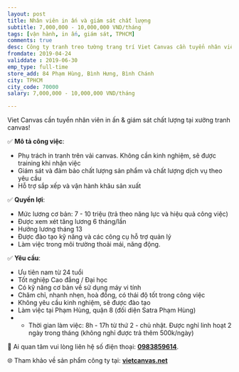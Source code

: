 ```yaml
---
layout: post
title: Nhân viên in ấn và giám sát chất lượng
subtitle: 7,000,000 - 10,000,000 VND/tháng
tags: [vận hành, in ấn, giám sát, TPHCM]
comments: true
desc: Công ty tranh treo tường trang trí Viet Canvas cần tuyển nhân viên in ấn & giám sát chất lượng tại xưởng tranh canvas. Mức lương cơ bản: 7 - 10 triệu (trả theo năng lực và hiệu quả công việc). Có lương tháng 13, được tăng lương 6 tháng một lần.
fromdate: 2019-04-24
validdate : 2019-06-30
emp_type: full-time
store_add: 84 Phạm Hùng, Bình Hưng, Bình Chánh
city: TPHCM
city_code: 70000
salary: 7,000,000 - 10,000,000 VND/tháng

---
```


Viet Canvas cần tuyển nhân viên in ấn & giám sát chất lượng tại xưởng tranh canvas!

✅ **Mô tả công việc**:

- Phụ trách in tranh trên vải canvas. Không cần kinh nghiệm, sẽ được training khi nhận việc
- Giám sát và đảm bảo chất lượng sản phẩm và chất lượng dịch vụ theo yêu cầu
- Hỗ trợ sắp xếp và vận hành khâu sản xuất

✅ **Quyền lợi**:

- Mức lương cơ bản: 7 - 10 triệu (trả theo năng lực và hiệu quả công việc)
- Được xem xét tăng lương 6 tháng/lần
- Hưởng lương tháng 13
- Được đào tạo kỹ năng và các công cụ hỗ trợ quản lý
- Làm việc trong môi trường thoải mái, năng động.

✅ **Yêu cầu**:

+ Ưu tiên nam từ 24 tuổi
+ Tốt nghiệp Cao đẳng / Đại học
+ Có kỹ năng cơ bản về sử dụng máy vi tính
+ Chăm chỉ, nhanh nhẹn, hoà đồng, có thái độ tốt trong công việc
+ Không yêu cầu kinh nghiệm, sẽ được đào tạo
+ Làm việc tại Phạm Hùng, quận 8 (đối diện Satra Phạm Hùng)
+ * Thời gian làm việc: 8h - 17h từ thứ 2 - chủ nhật. Được nghỉ linh hoạt 2 ngày trong tháng (không nghỉ được trả thêm 500k/ngày)

📲 Ai quan tâm vui lòng liên hệ số điện thoại: [**0983859614**](tel:0983859614).

🌐 Tham khảo về sản phẩm công ty tại: [**vietcanvas.net**](https://vietcanvas.net/)